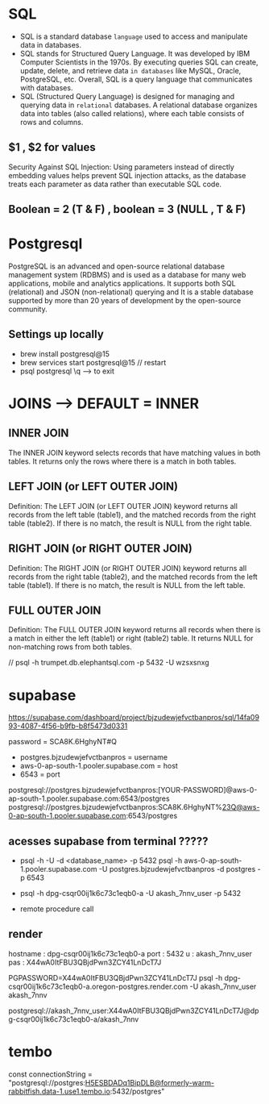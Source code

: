 # SQL
- SQL is a standard database `language` used to access and manipulate data in databases. 
- SQL stands for Structured Query Language. It was developed by IBM Computer Scientists in the 1970s. By executing queries SQL can create, update, delete, and retrieve data `in databases` like MySQL, Oracle, PostgreSQL, etc. Overall, SQL is a query language that communicates with databases.
- SQL (Structured Query Language) is designed for managing and querying data in `relational` databases. A relational database organizes data into tables (also called relations), where each table consists of rows and columns.

## $1 , $2 for values
Security Against SQL Injection:
Using parameters instead of directly embedding values helps prevent SQL injection attacks, as the database treats each parameter as data rather than executable SQL code.

## Boolean = 2 (T & F) , boolean = 3 (NULL , T & F)

# Postgresql
PostgreSQL is an advanced and open-source relational database management system (RDBMS) and is used as a database for many web applications, mobile and analytics applications. It supports both SQL (relational) and JSON (non-relational) querying and It is a stable database supported by more than 20 years of development by the open-source community.

## Settings up locally
- brew install postgresql@15
- brew services start postgresql@15 // restart
- psql postgresql
\q --> to exit 

# JOINS --> DEFAULT = INNER 
## INNER JOIN
The INNER JOIN keyword selects records that have matching values in both tables. It returns only the rows where there is a match in both tables.

## LEFT JOIN (or LEFT OUTER JOIN)
Definition: The LEFT JOIN (or LEFT OUTER JOIN) keyword returns all records from the left table (table1), and the matched records from the right table (table2). If there is no match, the result is NULL from the right table.

## RIGHT JOIN (or RIGHT OUTER JOIN)
Definition: The RIGHT JOIN (or RIGHT OUTER JOIN) keyword returns all records from the right table (table2), and the matched records from the left table (table1). If there is no match, the result is NULL from the left table.

## FULL OUTER JOIN
Definition: The FULL OUTER JOIN keyword returns all records when there is a match in either the left (table1) or right (table2) table. It returns NULL for non-matching rows from both tables.

<!-- # ElephantSQL - PostGresql AAS  -->
// psql -h trumpet.db.elephantsql.com -p 5432 -U wzsxsnxg 

# supabase 
https://supabase.com/dashboard/project/bjzudewjefvctbanpros/sql/14fa0993-4087-4f56-b9fb-b8f5473d0331

password =  SCA8K.6HghyNT#Q
- postgres.bjzudewjefvctbanpros = username 
- aws-0-ap-south-1.pooler.supabase.com = host
- 6543 = port

postgresql://postgres.bjzudewjefvctbanpros:[YOUR-PASSWORD]@aws-0-ap-south-1.pooler.supabase.com:6543/postgres
postgresql://postgres.bjzudewjefvctbanpros:SCA8K.6HghyNT%23Q@aws-0-ap-south-1.pooler.supabase.com:6543/postgres

## acesses supabase from terminal ?????

- psql -h <host> -U <username> -d <database_name> -p 5432
psql -h aws-0-ap-south-1.pooler.supabase.com -U postgres.bjzudewjefvctbanpros -d postgres -p 6543
- psql -h dpg-csqr00ij1k6c73c1eqb0-a -U akash_7nnv_user  -p 5432

- remote procedure call

## render
hostname : dpg-csqr00ij1k6c73c1eqb0-a
port : 5432
u : akash_7nnv_user
pas : X44wA0ItFBU3QBjdPwn3ZCY41LnDcT7J

PGPASSWORD=X44wA0ItFBU3QBjdPwn3ZCY41LnDcT7J psql -h dpg-csqr00ij1k6c73c1eqb0-a.oregon-postgres.render.com -U akash_7nnv_user akash_7nnv

postgresql://akash_7nnv_user:X44wA0ItFBU3QBjdPwn3ZCY41LnDcT7J@dpg-csqr00ij1k6c73c1eqb0-a/akash_7nnv

# tembo
const connectionString = "postgresql://postgres:H5ESBDADq1BipDLB@formerly-warm-rabbitfish.data-1.use1.tembo.io:5432/postgres"


